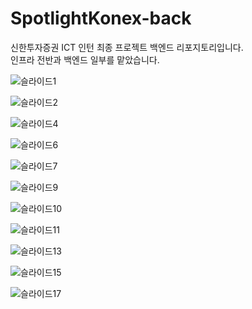 <h1>SpotlightKonex-back</h1>

신한투자증권 ICT 인턴 최종 프로젝트 백엔드 리포지토리입니다.<br/>
인프라 전반과 백엔드 일부를 맡았습니다.<br/>

![슬라이드1](https://github.com/2522001/SpotlightKonex-back/assets/83651335/9c90ec14-45fd-4c51-8666-1b7672a06633)

![슬라이드2](https://github.com/2522001/SpotlightKonex-back/assets/83651335/ae664cf3-2e9a-4176-87df-5c043624410d)

![슬라이드4](https://github.com/2522001/SpotlightKonex-back/assets/83651335/d1973b2c-9942-454c-a00a-5810163d3b2f)

![슬라이드6](https://github.com/2522001/SpotlightKonex-back/assets/83651335/bb21b419-f543-44e3-b73a-d32f940b6bf1)

![슬라이드7](https://github.com/2522001/SpotlightKonex-back/assets/83651335/952e3712-dc9c-42e3-bacf-ad8679f199be)

![슬라이드9](https://github.com/2522001/SpotlightKonex-back/assets/83651335/390c2923-1c40-446f-b1a3-09c9ec369f01)

![슬라이드10](https://github.com/2522001/SpotlightKonex-back/assets/83651335/0f1f88af-d700-4f02-ad26-429d0277ae7d)

![슬라이드11](https://github.com/2522001/SpotlightKonex-back/assets/83651335/de4cbd92-44b3-47d7-b76d-570f5494ddfd)

![슬라이드13](https://github.com/2522001/SpotlightKonex-back/assets/83651335/e1dc0c2e-de9c-43ff-973e-3a81337daced)

![슬라이드15](https://github.com/2522001/SpotlightKonex-back/assets/83651335/5d3d48e7-f3f6-4e98-8322-c20a91955844)

![슬라이드17](https://github.com/2522001/SpotlightKonex-back/assets/83651335/3e975990-594d-44b6-bf60-3a23fd3cc2b2)












